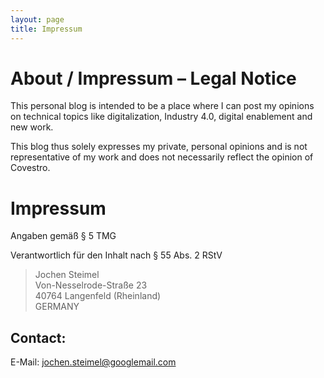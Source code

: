 ```yaml
---
layout: page
title: Impressum
---
```


# About / Impressum – Legal Notice

This personal blog is intended to be a place where I can post my opinions on technical topics like digitalization, Industry 4.0, digital enablement and new work.

This blog thus solely expresses my private, personal opinions and is not representative of my work and does not necessarily reflect the opinion of Covestro.

# Impressum

Angaben gemäß § 5 TMG

Verantwortlich für den Inhalt nach § 55 Abs. 2 RStV

> Jochen Steimel<br>
> Von-Nesselrode-Straße 23<br>
> 40764 Langenfeld (Rheinland)<br>
> GERMANY

## Contact:

E-Mail: jochen.steimel@googlemail.com



